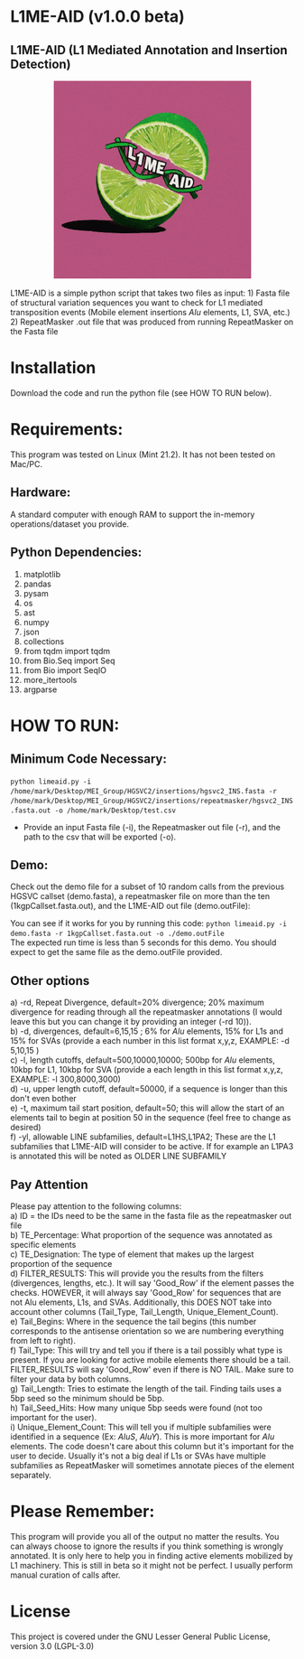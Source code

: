 # L1ME-AID (v1.0.0 beta)
## L1ME-AID (L1 Mediated Annotation and Insertion Detection)
<p align="center">
<img src="limeaid.jpeg?raw=true" width="350" height="350">
</p>
L1ME-AID is a simple python script that takes two files as input:
  1) Fasta file of structural variation sequences you want to check for L1 mediated transposition events (Mobile element insertions <i>Alu</i> elements, L1, SVA, etc.)
  2) RepeatMasker .out file that was produced from running RepeatMasker on the Fasta file

# Installation
Download the code and run the python file (see HOW TO RUN below).

# Requirements:
This program was tested on Linux (Mint 21.2). It has not been tested on Mac/PC.

## Hardware:
A standard computer with enough RAM to support the in-memory operations/dataset you provide.

## Python Dependencies:
  1) matplotlib
  2) pandas
  3) pysam
  4) os
  5) ast
  6) numpy
  7) json
  8) collections
  9) from tqdm import tqdm
  10) from Bio.Seq import Seq
  11) from Bio import SeqIO
  12) more_itertools 
  13) argparse

# HOW TO RUN:

## Minimum Code Necessary:
`python limeaid.py -i /home/mark/Desktop/MEI_Group/HGSVC2/insertions/hgsvc2_INS.fasta -r /home/mark/Desktop/MEI_Group/HGSVC2/insertions/repeatmasker/hgsvc2_INS.fasta.out -o /home/mark/Desktop/test.csv`
- Provide an input Fasta file (-i), the Repeatmasker out file (-r), and the path to the csv that will be exported (-o).

## Demo:
Check out the demo file for a subset of 10 random calls from the previous HGSVC callset (demo.fasta), a repeatmasker file on more than the ten (1kgpCallset.fasta.out), and the L1ME-AID out file (demo.outFile):</br>

You can see if it works for you by running this code: `python limeaid.py -i demo.fasta -r 1kgpCallset.fasta.out -o ./demo.outFile`</br>
The expected run time is less than 5 seconds for this demo. You should expect to get the same file as the demo.outFile provided. 

## Other options

  a) -rd, Repeat Divergence, default=20% divergence; 20% maximum divergence for reading through all the repeatmasker annotations (I would leave this but you can change it by providing an integer (-rd 10)). <br>
  b) -d, divergences, default=6,15,15 ; 6% for <i>Alu</i> elements, 15% for L1s and 15% for SVAs (provide a each number in this list format x,y,z, EXAMPLE: -d 5,10,15 )<br>
  c) -l, length cutoffs, default=500,10000,10000; 500bp for <i>Alu</i> elements, 10kbp for L1, 10kbp for SVA (provide a each length in this list format x,y,z, EXAMPLE: -l 300,8000,3000) <br>
  d) -u, upper length cutoff, default=50000, if a sequence is longer than this don't even bother<br>
  e) -t, maximum tail start position, default=50; this will allow the start of an elements tail to begin at position 50 in the sequence (feel free to change as desired)<br>
  f) -yl, allowable LINE subfamilies, default=L1HS,L1PA2; These are the L1 subfamilies that L1ME-AID will consider to be active. If for example an L1PA3 is annotated this will be noted as OLDER LINE SUBFAMILY<br>

## Pay Attention
Please pay attention to the following columns:<br>
  a) ID = the IDs need to be the same in the fasta file as the repeatmasker out file<br>
  b) TE_Percentage: What proportion of the sequence was annotated as specific elements<br>
  c) TE_Designation: The type of element that makes up the largest proportion of the sequence<br>
  d) FILTER_RESULTS: This will provide you the results from the filters (divergences, lengths, etc.). It will say 'Good_Row' if the element passes the checks. HOWEVER, it will always say 'Good_Row' for sequences that are not Alu elements, L1s, and SVAs. Additionally, this DOES NOT take into account other columns (Tail_Type, Tail_Length, Unique_Element_Count).<br>
  e) Tail_Begins: Where in the sequence the tail begins (this number corresponds to the antisense orientation so we are numbering everything from left to right).<br>
  f) Tail_Type: This will try and tell you if there is a tail possibly what type is present. If you are looking for active mobile elements there should be a tail. FILTER_RESULTS will say 'Good_Row' even if there is NO TAIL. Make sure to filter your data by both columns.<br>
  g) Tail_Length: Tries to estimate the length of the tail. Finding tails uses a 5bp seed so the minimum should be 5bp.<br>
  h) Tail_Seed_Hits: How many unique 5bp seeds were found (not too important for the user).<br>
  i) Unique_Element_Count: This will tell you if multiple subfamilies were identified in a sequence (Ex: <i>AluS</i>, <i>AluY</i>). This is more important for <i>Alu</i> elements. The code doesn't care about this column but it's important for the user to decide. Usually it's not a big deal if L1s or SVAs have multiple subfamilies as RepeatMasker will sometimes annotate pieces of the element separately. <br>

# Please Remember:
This program will provide you all of the output no matter the results. You can always choose to ignore the results if you think something is wrongly annotated. It is only here to help you in finding active elements mobilized by L1 machinery. This is still in beta so it might not be perfect. I usually perform manual curation of calls after. 

# License
This project is covered under the GNU Lesser General Public License, version 3.0 (LGPL-3.0)
